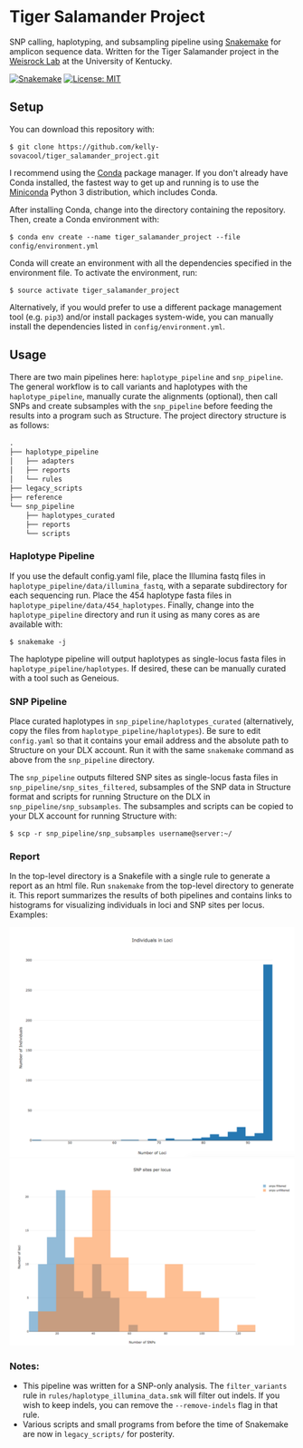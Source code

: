 # Tiger Salamander Project
SNP calling, haplotyping, and subsampling pipeline using [Snakemake](http://snakemake.readthedocs.io/en/stable/index.html) for amplicon sequence data.
Written for the Tiger Salamander project in the [Weisrock Lab](http://sweb.uky.edu/~dweis2/The_Weisrock_Lab/Front_Page.html) at the University of Kentucky.

[![Snakemake](https://img.shields.io/badge/snakemake-≥3.11.0-brightgreen.svg?style=flat-square)](https://snakemake.bitbucket.io) [![License: MIT](https://img.shields.io/badge/License-MIT-yellow.svg)](https://github.com/kelly-sovacool/tiger_salamander_project/blob/master/LICENSE.txt)

## Setup

You can download this repository with:
```
$ git clone https://github.com/kelly-sovacool/tiger_salamander_project.git
```

I recommend using the [Conda](https://conda.io/docs/) package manager. If you don't already have Conda installed, the fastest way to get up and running is to use the [Miniconda](https://conda.io/miniconda.html) Python 3 distribution, which includes Conda.

After installing Conda, change into the directory containing the repository. Then, create a Conda environment with:
```
$ conda env create --name tiger_salamander_project --file config/environment.yml
```

Conda will create an environment with all the dependencies specified in the environment file. To activate the environment, run:
```
$ source activate tiger_salamander_project
```

Alternatively, if you would prefer to use a different package management tool (e.g. `pip3`) and/or install packages system-wide, you can manually install the dependencies listed in `config/environment.yml`.

## Usage

There are two main pipelines here: `haplotype_pipeline` and `snp_pipeline`. The general workflow is to call variants and haplotypes with the `haplotype_pipeline`, manually curate the alignments (optional), then call SNPs and create subsamples with the `snp_pipeline` before feeding the results into a program such as Structure.
The project directory structure is as follows:
```
.
├── haplotype_pipeline
│   ├── adapters
│   ├── reports
│   └── rules
├── legacy_scripts
├── reference
└── snp_pipeline
    ├── haplotypes_curated
    ├── reports
    └── scripts
```

### Haplotype Pipeline

If you use the default config.yaml file, place the Illumina fastq files in `haplotype_pipeline/data/illumina_fastq`, with a separate subdirectory for each sequencing run. Place the 454 haplotype fasta files in `haplotype_pipeline/data/454_haplotypes`.
Finally, change into the `haplotype_pipeline` directory and run it using as many cores as are available with:
```
$ snakemake -j
```

The haplotype pipeline will output haplotypes as single-locus fasta files in `haplotype_pipeline/haplotypes`.
If desired, these can be manually curated with a tool such as Geneious.

### SNP Pipeline

Place curated haplotypes in `snp_pipeline/haplotypes_curated` (alternatively, copy the files from `haplotype_pipeline/haplotypes`). Be sure to edit `config.yaml` so that it contains your email address and the absolute path to Structure on your DLX account. Run it with the same `snakemake` command as above from the `snp_pipeline` directory.

The `snp_pipeline` outputs filtered SNP sites as single-locus fasta files in `snp_pipeline/snp_sites_filtered`, subsamples of the SNP data in Structure format and scripts for running Structure on the DLX in `snp_pipeline/snp_subsamples`. The subsamples and scripts can be copied to your DLX account for running Structure with:
```
$ scp -r snp_pipeline/snp_subsamples username@server:~/
```

### Report

In the top-level directory is a Snakefile with a single rule to generate a report as an html file. Run `snakemake` from the top-level directory to generate it. This report summarizes the results of both pipelines and contains links to histograms for visualizing individuals in loci and SNP sites per locus. Examples:

![alt text](https://github.com/kelly-sovacool/tiger_salamander_project/blob/master/haplotype_pipeline/reports/loci_histogram.png)
![alt text](https://github.com/kelly-sovacool/tiger_salamander_project/blob/master/snp_pipeline/reports/snp_histogram.png)

### Notes:
 * This pipeline was written for a SNP-only analysis. The `filter_variants` rule in `rules/haplotype_illumina_data.smk` will filter out indels. If you wish to keep indels, you can remove the `--remove-indels` flag in that rule.
 * Various scripts and small programs from before the time of Snakemake are now in `legacy_scripts/` for posterity.
